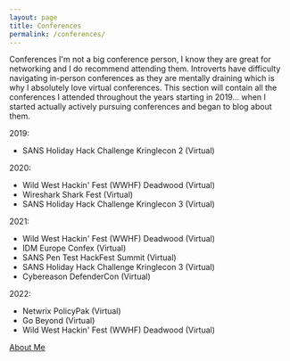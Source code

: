```yaml
---
layout: page
title: Conferences
permalink: /conferences/
---
```

Conferences
 I'm not a big conference person, I know they are great for networking and I do recommend attending them. Introverts have difficulty navigating in-person conferences as they are mentally draining which is why I absolutely love virtual conferences. This section will contain all the conferences I attended throughout the years starting in 2019... when I started actually actively pursuing conferences and began to blog about them.


2019:
- SANS Holiday Hack Challenge Kringlecon 2 (Virtual)

2020:
- Wild West Hackin' Fest (WWHF) Deadwood (Virtual)
- Wireshark Shark Fest (Virtual)
- SANS Holiday Hack Challenge Kringlecon 3 (Virtual)

2021:
- Wild West Hackin' Fest (WWHF) Deadwood (Virtual)
- IDM Europe Confex (Virtual)
- SANS Pen Test HackFest Summit (Virtual)
- SANS Holiday Hack Challenge Kringlecon 3 (Virtual)
- Cybereason DefenderCon (Virtual)

2022:
- Netwrix PolicyPak (Virtual)
- Go Beyond (Virtual)
- Wild West Hackin' Fest (WWHF) Deadwood (Virtual)

[About Me](https://about.me/nicklapointe/getstarted)
